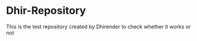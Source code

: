 # Dhir-Repository
This is the test repository created by Dhirender to check whether it works or not
